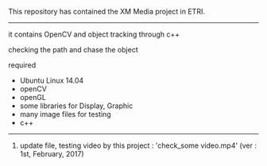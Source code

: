 This repository has contained the XM Media project in ETRI.

********************************************************************

it contains OpenCV and object tracking through c++

checking the path and chase the object

required

- Ubuntu Linux 14.04
- openCV
- openGL
- some libraries for Display, Graphic
- many image files for testing
- c++

********************************************************************

1. update file, testing video by this project : 'check_some video.mp4' (ver : 1st, February, 2017) 
